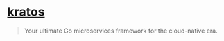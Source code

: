 # [kratos](https://github.com/go-kratos/kratos)

> Your ultimate Go microservices framework for the cloud-native era.
